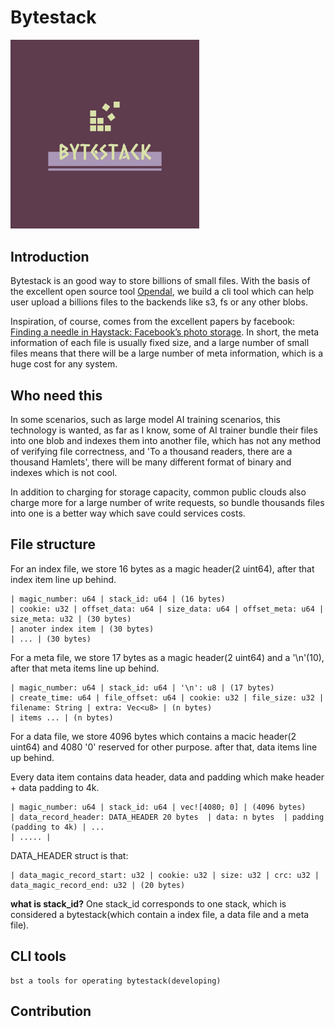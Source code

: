 # Bytestack

<img src="docs/logo.png" style="width: 60%">

## Introduction 
Bytestack is an good way to store billions of small files. With the basis of the excellent open source tool [Opendal](https://github.com/apache/incubator-opendal), we build a cli tool which can help user upload a billions files to the backends like s3, fs or any other blobs.

Inspiration, of course, comes from the excellent papers by facebook: [Finding a needle in Haystack: Facebook’s photo storage](https://www.usenix.org/legacy/event/osdi10/tech/full_papers/Beaver.pdf). In short, the meta information of each file is usually fixed size, and a large number of small files means that there will be a large number of meta information, which is a huge cost for any system.

## Who need this
In some scenarios, such as large model AI training scenarios, this technology is wanted, as far as I know, some of AI trainer bundle their files into one blob and indexes them into another file, which has not any method of verifying file correctness, and 'To a thousand readers, there are a thousand Hamlets', there will be many different format of binary and indexes which is not cool.

In addition to charging for storage capacity, common public clouds also charge more for a large number of write requests, so bundle thousands files into one is a better way which save could services costs.

## File structure

For an index file, we store 16 bytes as a magic header(2 uint64), after that index item line up behind.
```
| magic_number: u64 | stack_id: u64 | (16 bytes)
| cookie: u32 | offset_data: u64 | size_data: u64 | offset_meta: u64 | size_meta: u32 | (30 bytes)
| anoter index item | (30 bytes)
| ... | (30 bytes)

```

For a meta file, we store 17 bytes as a magic header(2 uint64) and a '\n'(10), after that meta items line up behind.

```
| magic_number: u64 | stack_id: u64 | '\n': u8 | (17 bytes)
| create_time: u64 | file_offset: u64 | cookie: u32 | file_size: u32 | filename: String | extra: Vec<u8> | (n bytes)
| items ... | (n bytes)
```

For a data file, we store 4096 bytes which contains a macic header(2 uint64) and 4080 '0' reserved for other purpose. after that, data items line up behind.

Every data item contains data header, data and padding which make header + data padding to 4k.

```
| magic_number: u64 | stack_id: u64 | vec![4080; 0] | (4096 bytes)
| data_record_header: DATA_HEADER 20 bytes  | data: n bytes  | padding (padding to 4k) | ...
| ..... | 
```

DATA_HEADER struct is that:

```
| data_magic_record_start: u32 | cookie: u32 | size: u32 | crc: u32 | data_magic_record_end: u32 | (20 bytes)
```

**what is stack_id?** One stack_id corresponds to one stack, which is considered a bytestack(which contain a index file, a data file and a meta file).

## CLI tools

```
bst a tools for operating bytestack(developing)
```

## Contribution
